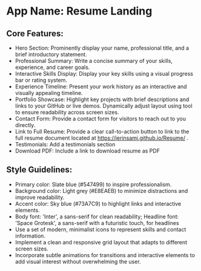 # **App Name**: Resume Landing

## Core Features:

- Hero Section: Prominently display your name, professional title, and a brief introductory statement.
- Professional Summary: Write a concise summary of your skills, experience, and career goals.
- Interactive Skills Display: Display your key skills using a visual progress bar or rating system.
- Experience Timeline: Present your work history as an interactive and visually appealing timeline.
- Portfolio Showcase: Highlight key projects with brief descriptions and links to your GitHub or live demos. Dynamically adjust layout using tool to ensure readability across screen sizes.
- Contact Form: Provide a contact form for visitors to reach out to you directly.
- Link to Full Resume: Provide a clear call-to-action button to link to the full resume document located at https://jerinsamj.github.io/Resume/ .
- Testimonials: Add a testimonials section
- Download PDF: Include a link to download resume as PDF

## Style Guidelines:

- Primary color: Slate blue (#547499) to inspire professionalism.
- Background color: Light grey (#E8EAEB) to minimize distractions and improve readability.
- Accent color: Sky blue (#73A7C9) to highlight links and interactive elements.
- Body font: 'Inter', a sans-serif for clean readability; Headline font: 'Space Grotesk', a sans-serif with a futuristic touch, for headlines
- Use a set of modern, minimalist icons to represent skills and contact information.
- Implement a clean and responsive grid layout that adapts to different screen sizes.
- Incorporate subtle animations for transitions and interactive elements to add visual interest without overwhelming the user.
